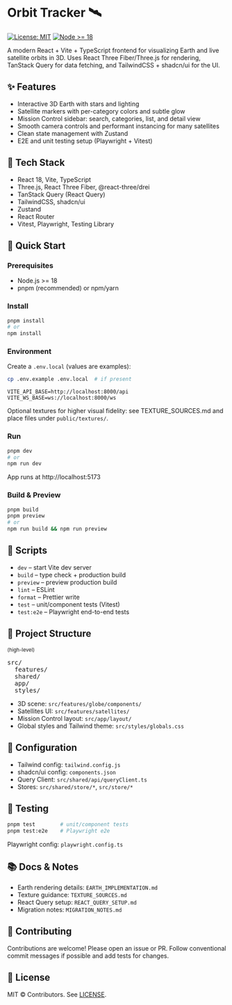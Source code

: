 # Orbit Tracker 🛰️

[![License: MIT](https://img.shields.io/badge/License-MIT-yellow.svg)](LICENSE)
[![Node >= 18](https://img.shields.io/badge/node-%3E%3D18-green)](package.json)

A modern React + Vite + TypeScript frontend for visualizing Earth and live satellite orbits in 3D. Uses React Three Fiber/Three.js for rendering, TanStack Query for data fetching, and TailwindCSS + shadcn/ui for the UI.


## ✨ Features

- Interactive 3D Earth with stars and lighting
- Satellite markers with per-category colors and subtle glow
- Mission Control sidebar: search, categories, list, and detail view
- Smooth camera controls and performant instancing for many satellites
- Clean state management with Zustand
- E2E and unit testing setup (Playwright + Vitest)


## 🧰 Tech Stack

- React 18, Vite, TypeScript
- Three.js, React Three Fiber, @react-three/drei
- TanStack Query (React Query)
- TailwindCSS, shadcn/ui
- Zustand
- React Router
- Vitest, Playwright, Testing Library


## 🚀 Quick Start

### Prerequisites
- Node.js >= 18
- pnpm (recommended) or npm/yarn

### Install
```bash
pnpm install
# or
npm install
```

### Environment
Create a `.env.local` (values are examples):
```bash
cp .env.example .env.local  # if present
```
```env
VITE_API_BASE=http://localhost:8000/api
VITE_WS_BASE=ws://localhost:8000/ws
```

Optional textures for higher visual fidelity: see TEXTURE_SOURCES.md and place files under `public/textures/`.

### Run
```bash
pnpm dev
# or
npm run dev
```
App runs at http://localhost:5173

### Build & Preview
```bash
pnpm build
pnpm preview
# or
npm run build && npm run preview
```


## 📜 Scripts
- `dev` – start Vite dev server
- `build` – type check + production build
- `preview` – preview production build
- `lint` – ESLint
- `format` – Prettier write
- `test` – unit/component tests (Vitest)
- `test:e2e` – Playwright end-to-end tests


## 📁 Project Structure
<small>(high-level)</small>

<pre>
src/
  features/
  shared/
  app/
  styles/
</pre>

- 3D scene: `src/features/globe/components/`
- Satellites UI: `src/features/satellites/`
- Mission Control layout: `src/app/layout/`
- Global styles and Tailwind theme: `src/styles/globals.css`


## 🔧 Configuration
- Tailwind config: `tailwind.config.js`
- shadcn/ui config: `components.json`
- Query Client: `src/shared/api/queryClient.ts`
- Stores: `src/shared/store/*`, `src/store/*`


## 🧪 Testing
```bash
pnpm test        # unit/component tests
pnpm test:e2e    # Playwright e2e
```
Playwright config: `playwright.config.ts`


## 📚 Docs & Notes
- Earth rendering details: `EARTH_IMPLEMENTATION.md`
- Texture guidance: `TEXTURE_SOURCES.md`
- React Query setup: `REACT_QUERY_SETUP.md`
- Migration notes: `MIGRATION_NOTES.md`


## 🤝 Contributing
Contributions are welcome! Please open an issue or PR. Follow conventional commit messages if possible and add tests for changes.


## 📄 License
MIT © Contributors. See [LICENSE](LICENSE).
